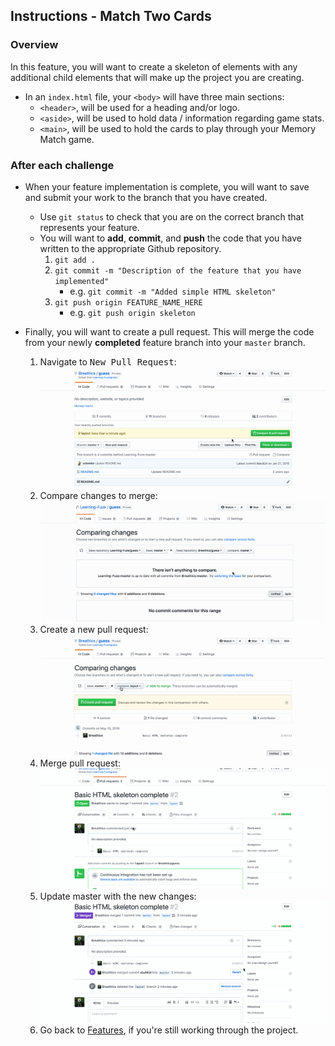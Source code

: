 Instructions - Match Two Cards
--

### Overview

In this feature, you will want to create a skeleton of elements with any additional child elements that will make up the project you are creating.

- In an `index.html` file, your `<body>` will have three main sections:
  - `<header>`, will be used for a heading and/or logo.
  - `<aside>`, will be used to hold data / information regarding game stats.
  - `<main>`, will be used to hold the cards to play through your Memory Match game.

<!-- TODO Will have design docs located here -->


### After each challenge

- When your feature implementation is complete, you will want to save and submit your work to the branch that you have created.
  - Use `git status` to check that you are on the correct branch that represents your feature.
  - You will want to **add**, **commit**, and **push** the code that you have written to the appropriate Github repository.
    1. `git add .`
    2. `git commit -m "Description of the feature that you have implemented"`
       - e.g. `git commit -m "Added simple HTML skeleton"`
    3. `git push origin FEATURE_NAME_HERE`
       - e.g. `git push origin skeleton`

- Finally, you will want to create a pull request. This will merge the code from your newly **completed** feature branch into your `master` branch.

  1. Navigate to <kbd>New Pull Request</kbd>:
  ![Navigate to pull requests](../tutorial/images/navigate-to-pull-request.gif)
  2. Compare changes to merge: 
  ![Compare changes to merge](../tutorial/images/compare-changes.gif)
  3. Create a new pull request:
  ![Create new pull request](../tutorial/images/create-pull-request.gif)
  4. Merge pull request:
  ![Merge pull request](../tutorial/images/merge-pull-request.gif)
  5. Update master with the new changes:
  ![Update master](../tutorial/images/pull-new-changes.gif)
  6. Go back to [Features](../../README.md), if you're still working through the project.